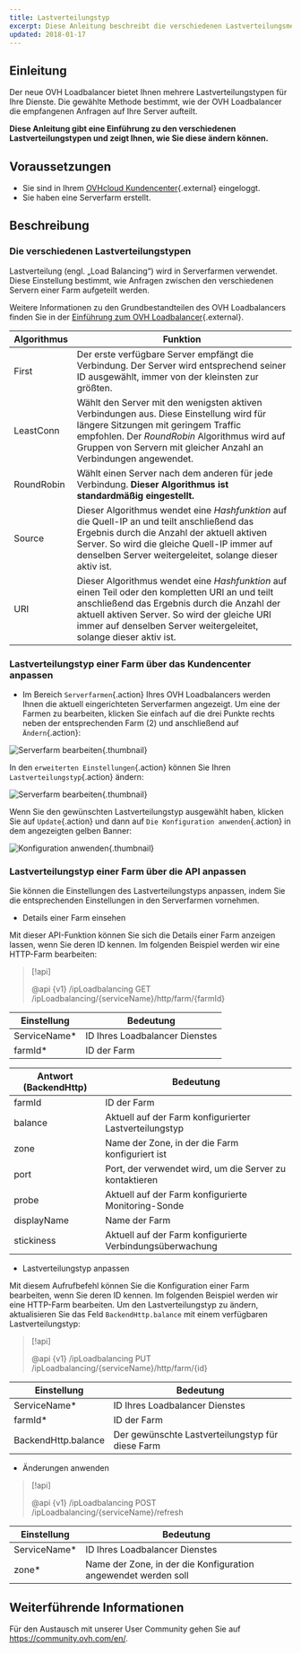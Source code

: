 ```yaml
---
title: Lastverteilungstyp
excerpt: Diese Anleitung beschreibt die verschiedenen Lastverteilungsmethoden des OVH Loadbalancers
updated: 2018-01-17
---
```


## Einleitung

Der neue OVH Loadbalancer bietet Ihnen mehrere Lastverteilungstypen für Ihre Dienste. Die gewählte Methode bestimmt, wie der OVH Loadbalancer die empfangenen Anfragen auf Ihre Server aufteilt.

**Diese Anleitung gibt eine Einführung zu den verschiedenen Lastverteilungstypen und zeigt Ihnen, wie Sie diese ändern können.**

## Voraussetzungen

- Sie sind in Ihrem [OVHcloud Kundencenter](https://www.ovh.com/auth/?action=gotomanager&from=https://www.ovh.de/&ovhSubsidiary=de){.external} eingeloggt.
- Sie haben eine Serverfarm erstellt.

## Beschreibung

### Die verschiedenen Lastverteilungstypen

Lastverteilung (engl. „Load Balancing“) wird in Serverfarmen verwendet. Diese Einstellung bestimmt, wie Anfragen zwischen den verschiedenen Servern einer Farm aufgeteilt werden.

Weitere Informationen zu den Grundbestandteilen des OVH Loadbalancers finden Sie in der [Einführung zum OVH Loadbalancer](use_presentation1.){.external}.

|Algorithmus|Funktion|
|---|---|
|First|Der erste verfügbare Server empfängt die Verbindung. Der Server wird entsprechend seiner ID ausgewählt, immer von der kleinsten zur größten.|
|LeastConn|Wählt den Server mit den wenigsten aktiven Verbindungen aus. Diese Einstellung wird für längere Sitzungen mit geringem Traffic empfohlen. Der *RoundRobin* Algorithmus wird auf Gruppen von Servern mit gleicher Anzahl an Verbindungen angewendet.|
|RoundRobin|Wählt einen Server nach dem anderen für jede Verbindung. **Dieser Algorithmus ist standardmäßig eingestellt.**|
|Source|Dieser Algorithmus wendet eine *Hashfunktion* auf die Quell-IP an und teilt anschließend das Ergebnis durch die Anzahl der aktuell aktiven Server. So wird die gleiche Quell-IP immer auf denselben Server weitergeleitet, solange dieser aktiv ist.|
|URI|Dieser Algorithmus wendet eine *Hashfunktion* auf einen Teil oder den kompletten URI an und teilt anschließend das Ergebnis durch die Anzahl der aktuell aktiven Server. So wird der gleiche URI immer auf denselben Server weitergeleitet, solange dieser aktiv ist.|

### Lastverteilungstyp einer Farm über das Kundencenter anpassen

- Im Bereich `Serverfarmen`{.action} Ihres OVH Loadbalancers werden Ihnen die aktuell eingerichteten Serverfarmen angezeigt. Um eine der Farmen zu bearbeiten, klicken Sie einfach auf die drei Punkte rechts neben der entsprechenden Farm (2) und anschließend auf `Ändern`{.action}:

![Serverfarm bearbeiten](server_cluster_change.png){.thumbnail}

In den `erweiterten Einstellungen`{.action} können Sie Ihren `Lastverteilungstyp`{.action} ändern:

![Serverfarm bearbeiten](distrib_mode_edit.png){.thumbnail}

Wenn Sie den gewünschten Lastverteilungstyp ausgewählt haben, klicken Sie auf `Update`{.action} und dann auf `Die Konfiguration anwenden`{.action} in dem angezeigten gelben Banner:

![Konfiguration anwenden](apply_config.png){.thumbnail}

### Lastverteilungstyp einer Farm über die API anpassen

Sie können die Einstellungen des Lastverteilungstyps anpassen, indem Sie die entsprechenden Einstellungen in den Serverfarmen vornehmen.

- Details einer Farm einsehen

Mit dieser API-Funktion können Sie sich die Details einer Farm anzeigen lassen, wenn Sie deren ID kennen. Im folgenden Beispiel werden wir eine HTTP-Farm bearbeiten:

> [!api]
>
> @api {v1} /ipLoadbalancing GET /ipLoadbalancing/{serviceName}/http/farm/{farmId}
> 

|Einstellung|Bedeutung|
|---|---|
|ServiceName*|ID Ihres Loadbalancer Dienstes|
|farmId*|ID der Farm|

|Antwort (BackendHttp)|Bedeutung|
|---|---|
|farmId|ID der Farm|
|balance|Aktuell auf der Farm konfigurierter Lastverteilungstyp|
|zone|Name der Zone, in der die Farm konfiguriert ist|
|port|Port, der verwendet wird, um die Server zu kontaktieren|
|probe|Aktuell auf der Farm konfigurierte Monitoring-Sonde|
|displayName|Name der Farm|
|stickiness|Aktuell auf der Farm konfigurierte Verbindungsüberwachung|

- Lastverteilungstyp anpassen

Mit diesem Aufrufbefehl können Sie die Konfiguration einer Farm bearbeiten, wenn Sie deren ID kennen. Im folgenden Beispiel werden wir eine HTTP-Farm bearbeiten. Um den Lastverteilungstyp zu ändern, aktualisieren Sie das Feld `BackendHttp.balance` mit einem verfügbaren Lastverteilungstyp:

> [!api]
>
> @api {v1} /ipLoadbalancing PUT /ipLoadbalancing/{serviceName}/http/farm/{id}
> 

|Einstellung|Bedeutung|
|---|---|
|ServiceName*|ID Ihres Loadbalancer Dienstes|
|farmId*|ID der Farm|
|BackendHttp.balance|Der gewünschte Lastverteilungstyp für diese Farm|

- Änderungen anwenden

> [!api]
>
> @api {v1} /ipLoadbalancing POST /ipLoadbalancing/{serviceName}/refresh
> 

|Einstellung|Bedeutung|
|---|---|
|ServiceName*|ID Ihres Loadbalancer Dienstes|
|zone*|Name der Zone, in der die Konfiguration angewendet werden soll|

## Weiterführende Informationen

Für den Austausch mit unserer User Community gehen Sie auf <https://community.ovh.com/en/>.

